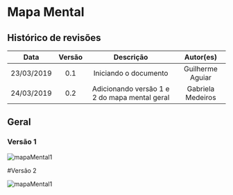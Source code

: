 # Mapa Mental

## Histórico de revisões
|   Data   |  Versão  |        Descrição       |          Autor(es)          |
|:--------:|:--------:|:----------------------:|:---------------------------:|
|23/03/2019|   0.1    | Iniciando o documento       |   Guilherme Aguiar  |
|24/03/2019|   0.2    | Adicionando versão 1 e 2 do mapa mental geral |   Gabriela Medeiros  |

## Geral

### Versão 1
![mapaMental1](img/VisãoGeral-MapaMental1.jpeg)

#Versão 2

![mapaMental1](img/VisãoGeral-MapaMental.jpg)
